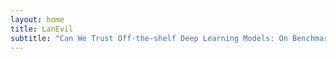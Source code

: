```yaml
---
layout: home
title: LanEvil
subtitle: "Can We Trust Off-the-shelf Deep Learning Models: On Benchmarking Backdoor Neuron Defects Localization"
---
```

